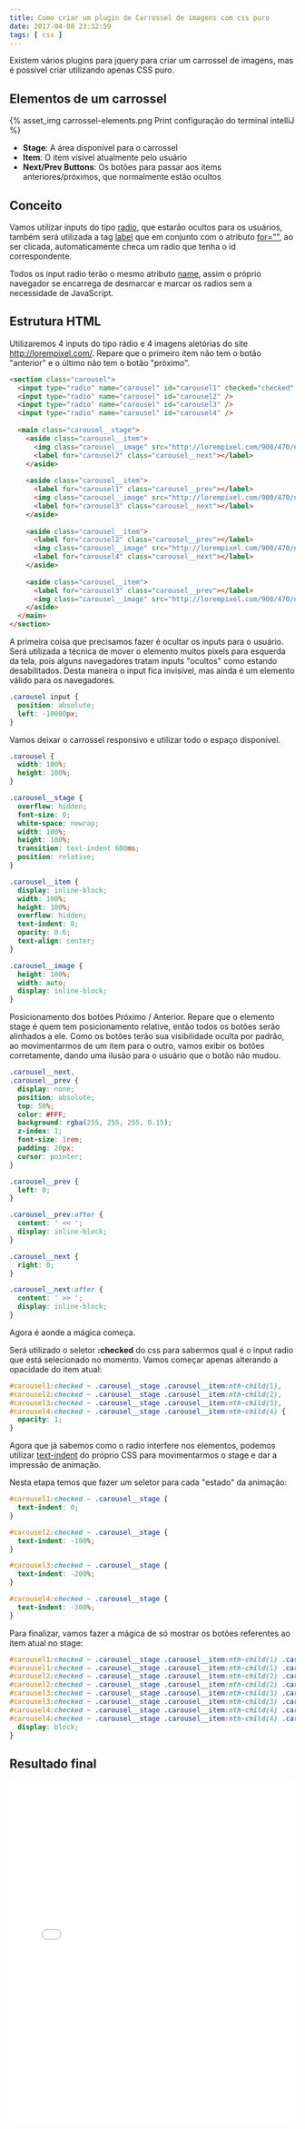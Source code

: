 ```yaml
---
title: Como criar um plugin de Carrossel de imagens com css puro
date: 2017-04-08 23:32:59
tags: [ css ]
---
```


Existem vários plugins para jquery para criar um carrossel de imagens, mas é possível criar utilizando apenas CSS puro.

## Elementos de um carrossel

{% asset_img carrossel-elements.png Print configuração do terminal intelliJ %}

- **Stage**: A área disponível para o carrossel
- **Item**: O item visível atualmente pelo usuário
- **Next/Prev Buttons**: Os botões para passar aos items anteriores/próximos, que normalmente estão ocultos

<!-- more -->

## Conceito
Vamos utilizar inputs do tipo <u>radio</u>, que estarão ocultos para os usuários, também será utilizada a tag <u>label</u> que em conjunto com o atributo <u>for=""</u>, ao ser clicada, automaticamente checa um radio que tenha o id correspondente.

Todos os input radio terão o mesmo atributo <u>name</u>, assim o próprio navegador se encarrega de desmarcar e marcar os radios sem a necessidade de JavaScript.


## Estrutura HTML

Utilizaremos 4 inputs do tipo rádio e 4 imagens aletórias do site http://lorempixel.com/.
Repare que o primeiro item não tem o botão "anterior" e o último não tem o botão "próximo".

```html
<section class="carousel">
  <input type="radio" name="carousel" id="carousel1" checked="checked" />
  <input type="radio" name="carousel" id="carousel2" />
  <input type="radio" name="carousel" id="carousel3" />
  <input type="radio" name="carousel" id="carousel4" />
  
  <main class="carousel__stage">  
    <aside class="carousel__item">      
      <img class="carousel__image" src="http://lorempixel.com/900/470/nature/4/" />
      <label for="carousel2" class="carousel__next"></label>
    </aside>
    
    <aside class="carousel__item">
      <label for="carousel1" class="carousel__prev"></label>
      <img class="carousel__image" src="http://lorempixel.com/900/470/nature/5/" />
      <label for="carousel3" class="carousel__next"></label>
    </aside>
    
    <aside class="carousel__item">
      <label for="carousel2" class="carousel__prev"></label>
      <img class="carousel__image" src="http://lorempixel.com/900/470/nature/8/" />
      <label for="carousel4" class="carousel__next"></label>
    </aside>
    
    <aside class="carousel__item">
      <label for="carousel3" class="carousel__prev"></label>
      <img class="carousel__image" src="http://lorempixel.com/900/470/nature/7/" />
    </aside>
  </main>
</section>
```

A primeira coisa que precisamos fazer é ocultar os inputs para o usuário.
Será utilizada a técnica de mover o elemento muitos pixels para esquerda da tela, pois alguns navegadores tratam inputs "ocultos" como estando desabilitados. Desta maneira o input fica invisível, mas ainda é um elemento válido para os navegadores.

```css
.carousel input {
  position: absolute;
  left: -10000px;
}
```

Vamos deixar o carrossel responsivo e utilizar todo o espaço disponível.


```css
.carousel {
  width: 100%;
  height: 100%;
}

.carousel__stage {
  overflow: hidden;
  font-size: 0;
  white-space: nowrap;
  width: 100%;
  height: 100%;
  transition: text-indent 600ms;
  position: relative;
}

.carousel__item {
  display: inline-block;
  width: 100%;
  height: 100%;
  overflow: hidden;
  text-indent: 0;
  opacity: 0.6;
  text-align: center;
}

.carousel__image {
  height: 100%;
  width: auto;
  display: inline-block;
}
```

Posicionamento dos botões Próximo / Anterior. Repare que o elemento stage é quem tem posicionamento relative, então todos os botões serão alinhados a ele. Como os botões terão sua visibilidade oculta por padrão, ao movimentarmos de um item para o outro, vamos exibir os botões corretamente, dando uma ilusão para o usuário que o botão não mudou.

```css
.carousel__next,
.carousel__prev {
  display: none;
  position: absolute;
  top: 50%;
  color: #FFF;
  background: rgba(255, 255, 255, 0.15);
  z-index: 1;
  font-size: 1rem;
  padding: 20px;
  cursor: pointer;
}

.carousel__prev {
  left: 0;
}

.carousel__prev:after {
  content: ' << ';
  display: inline-block;
}

.carousel__next {
  right: 0;
}

.carousel__next:after {
  content: ' >> ';
  display: inline-block;
}
```

Agora é aonde a mágica começa.

Será utilizado o seletor **:checked** do css para sabermos qual é o input radio que está selecionado no momento.
Vamos começar apenas alterando a opacidade do item atual:

```css
#carousel1:checked ~ .carousel__stage .carousel__item:nth-child(1),
#carousel2:checked ~ .carousel__stage .carousel__item:nth-child(2), 
#carousel3:checked ~ .carousel__stage .carousel__item:nth-child(3), 
#carousel4:checked ~ .carousel__stage .carousel__item:nth-child(4) {
  opacity: 1;
}
```

Agora que já sabemos como o radio interfere nos elementos, podemos utilizar <u>text-indent</u> do próprio CSS para movimentarmos o stage e dar a impressão de animação.

Nesta etapa temos que fazer um seletor para cada "estado" da animação:

```css
#carousel1:checked ~ .carousel__stage {
  text-indent: 0;
}

#carousel2:checked ~ .carousel__stage {
  text-indent: -100%;
}

#carousel3:checked ~ .carousel__stage {
  text-indent: -200%;
}

#carousel4:checked ~ .carousel__stage {
  text-indent: -300%;
}
```

Para finalizar, vamos fazer a mágica de só mostrar os botões referentes ao item atual no stage:

```css
#carousel1:checked ~ .carousel__stage .carousel__item:nth-child(1) .carousel__prev,
#carousel1:checked ~ .carousel__stage .carousel__item:nth-child(1) .carousel__next,
#carousel2:checked ~ .carousel__stage .carousel__item:nth-child(2) .carousel__prev,
#carousel2:checked ~ .carousel__stage .carousel__item:nth-child(2) .carousel__next,
#carousel3:checked ~ .carousel__stage .carousel__item:nth-child(3) .carousel__prev,
#carousel3:checked ~ .carousel__stage .carousel__item:nth-child(3) .carousel__next,
#carousel4:checked ~ .carousel__stage .carousel__item:nth-child(4) .carousel__prev,
#carousel4:checked ~ .carousel__stage .carousel__item:nth-child(4) .carousel__next {
  display: block;
}
```

## Resultado final

<iframe height='600' scrolling='no' title='Responsive carousel plugin with pure CSS' src='//codepen.io/carlos-algms/embed/LWKobw/?height=600&theme-id=dark&default-tab=result&embed-version=2' frameborder='no' allowtransparency='true' allowfullscreen='true' style='width: 100%;'>See the Pen <a href='http://codepen.io/carlos-algms/pen/LWKobw/'>Responsive carousel plugin with pure CSS</a> by Carlos Gomes (<a href='http://codepen.io/carlos-algms'>@carlos-algms</a>) on <a href='http://codepen.io'>CodePen</a>.
</iframe>
